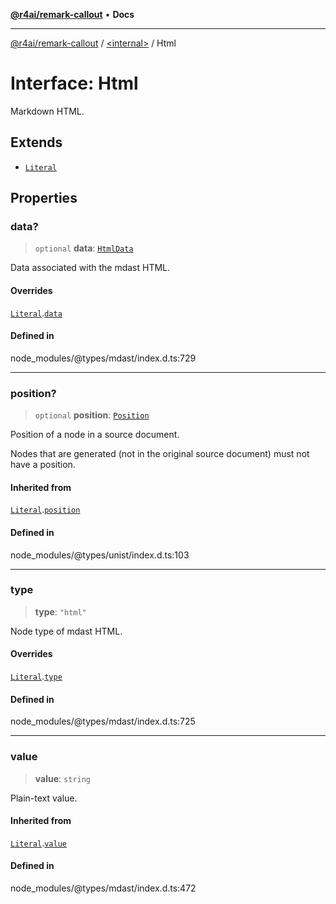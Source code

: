 [**@r4ai/remark-callout**](../../README.md) • **Docs**

***

[@r4ai/remark-callout](../../globals.md) / [\<internal\>](../README.md) / Html

# Interface: Html

Markdown HTML.

## Extends

- [`Literal`](Literal.md)

## Properties

### data?

> `optional` **data**: [`HtmlData`](HtmlData.md)

Data associated with the mdast HTML.

#### Overrides

[`Literal`](Literal.md).[`data`](Literal.md#data-1)

#### Defined in

node\_modules/@types/mdast/index.d.ts:729

***

### position?

> `optional` **position**: [`Position`](Position.md)

Position of a node in a source document.

Nodes that are generated (not in the original source document) must not
have a position.

#### Inherited from

[`Literal`](Literal.md).[`position`](Literal.md#position-1)

#### Defined in

node\_modules/@types/unist/index.d.ts:103

***

### type

> **type**: `"html"`

Node type of mdast HTML.

#### Overrides

[`Literal`](Literal.md).[`type`](Literal.md#type-1)

#### Defined in

node\_modules/@types/mdast/index.d.ts:725

***

### value

> **value**: `string`

Plain-text value.

#### Inherited from

[`Literal`](Literal.md).[`value`](Literal.md#value-1)

#### Defined in

node\_modules/@types/mdast/index.d.ts:472
